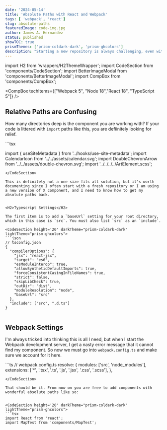 ```yaml
---
date: '2024-05-14'
title: 'Absolute Paths with React and Webpack'
tags: [ 'webpack', 'react']
slug: absolute-paths
featuredImage: code-img.jpg
author: James A. Hernandez
status: published
showTOC: true
prismThemes: ['prism-coldark-dark', 'prism-ghcolors']
description: "Starting a new repository is always challenging, even with templates. If you are working with Webpack and Typescript, here's how you can clearly establish absolute paths."
---
```


import H2 from 'wrappers/H2ThemeWrapper';
import CodeSection from 'components/CodeSection';
import BetterImageModal from 'components/BetterImageModal';
import CompBox from 'components/CompBox';


<CompBox techItems={["Webpack 5", "Node 18","React 18", "TypeScript 5"]} />

<H2>Relative Paths are Confusing</H2>

How many directories deep is the component you are working with? If your code is littered with `import` paths like this, you are defiinitely looking for relief.

<CodeSection height='20' darkTheme="prism-coldark-dark" lightTheme="prism-ghcolors">
```tsx

import { useSiteMetadata } from '../hooks/use-site-metadata';
import CalendarIcon from '../../assets/calendar.svg';
import DoubleChevronArrow from '../../assets/double-chevron.svg';
import '../../../../ArtElement.scss';


```
</CodeSection>

This is definitely not a one size fits all solution, but it's worth documenting since I often start with a fresh repository or I am using a new version of X component, and I need to know how to get my absolute paths back.


<H2>Typescript Settings</H2>

The first item is to add a `baseUrl` setting for your root directory, which in this case is `src`. You must also list `src` as an `include`.

<CodeSection height='20' darkTheme="prism-coldark-dark" lightTheme="prism-ghcolors">
```json
// tsconfig.json
{
  "compilerOptions": {
    "jsx": "react-jsx",
    "target": "es6",
    "esModuleInterop": true,
    "allowSyntheticDefaultImports": true,
    "forceConsistentCasingInFileNames": true,
    "strict": false,
    "skipLibCheck": true,
    "outDir": "dist",
    "moduleResolution": "node",
    "baseUrl": "src"
  },
  "include": ["src", ".d.ts"]
}


```
</CodeSection>




<H2>Webpack Settings</H2>

I'm always tricked into thinking this is all I need, but when I start the Webpack development server, I get a nasty error message that it cannot find my component. So now we must go into `webpack.config.ts` and make sure we account for it here.

<CodeSection height='20' darkTheme="prism-coldark-dark" lightTheme="prism-ghcolors">
```ts
// webpack.config.ts
  resolve: {
    modules: ['src', 'node_modules'],
    extensions: ['*', '.tsx', '.ts', '.js', '.jsx', '.css', '.scss'],
  },

```
</CodeSection>

That should be it. From now on you are free to add components with wonderful absolute paths like so:


<CodeSection height='20' darkTheme="prism-coldark-dark" lightTheme="prism-ghcolors">
```tsx
import React from 'react';
import MapTest from 'components/MapTest';


```
</CodeSection>

